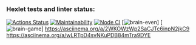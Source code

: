 ### Hexlet tests and linter status:
[![Actions Status](https://github.com/RomanKovgan/frontend-project-lvl1/workflows/hexlet-check/badge.svg)](https://github.com/RomanKovgan/frontend-project-lvl1/actions)
[![Maintainability](https://api.codeclimate.com/v1/badges/a99a88d28ad37a79dbf6/maintainability)](https://codeclimate.com/github/RomanKovgan/frontend-project-lvl1/maintainability)
[![Node CI](https://github.com//RomanKovgan/frontend-project-lvl1/workflows/Node%20CI/badge.svg)](https://github.com/RomanKovgan/frontend-project-lvl1/actions)
[![brain-even](https://asciinema.org/a/AYItiEV3MfXwbM0JBvQAihU1k)]
[![brain-game](https://asciinema.org/a/21Rpk2p34S3VqGktKu3YvTh1k)]
https://asciinema.org/a/2WKOWzWp2SaCJTc6inpN2jkC9
https://asciinema.org/a/wLRTpD4svNKuPDB84mTra9DYE

